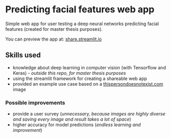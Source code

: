 # Predicting facial features web app

Simple web app for user testing a deep neural networks predicting facial features (created for master thesis purposes).

You can preview the app at: [share.streamlit.io](https://share.streamlit.io/konradrydzak/predicting-facial-features-web-app/src/predicting_facial_features_web_app.py)

## Skills used

- knowledge about deep learning in computer vision (with Tensorflow and Keras) - *outside this repo, for master thesis purposes*
- using the streamlit framework for creating a shareable web app
- provided an example use case based on a [thispersondoesnotexist.com](https://thispersondoesnotexist.com/) image

### Possible improvements

- provide a user survey (*unnecessary, because images are highly diverse and saving every image and result takes a lot of space*)
- higher accuracy for model predictions (*endless learning and improvement*)